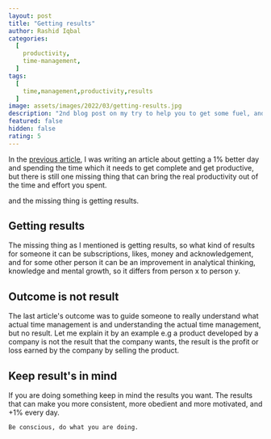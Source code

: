 ```yaml
---
layout: post
title: "Getting results"
author: Rashid Iqbal
categories:
  [
    productivity,
    time-management,
  ]
tags:
  [
    time,management,productivity,results
  ]
image: assets/images/2022/03/getting-results.jpg
description: "2nd blog post on my try to help you to get some fuel, and some guidance to enjoy 1% better day"
featured: false
hidden: false
rating: 5
---
```


In the [previous article](/a-1-better-day "previous article"), I was writing an article about getting a 1% better day and spending the time which it needs to get complete and get productive, but there is still one missing thing that can bring the real productivity out of the time and effort you spent.

and the missing thing is getting results.

## Getting results

The missing thing as I mentioned is getting results, so what kind of results for someone it can be subscriptions, likes, money and acknowledgement, and for some other person it can be an improvement in analytical thinking, knowledge and mental growth, so it differs from person x to person y.

## Outcome is not result

The last article's outcome was to guide someone to really understand what actual time management is and understanding the actual time management, but no result. Let me explain it by an example e.g a product developed by a company is not the result that the company wants, the result is the profit or loss earned by the company by selling the product.

## Keep result's in mind

If you are doing something keep in mind the results you want. The results that can make you more consistent, more obedient and more motivated, and +1% every day.

``Be conscious, do what you are doing.``
